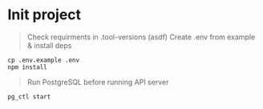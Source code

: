 # Init project

> Check requirments in .tool-versions (asdf)
> Create .env from example & install deps

```
cp .env.example .env
npm install
```

> Run PostgreSQL before running API server

```
pg_ctl start
```
